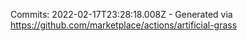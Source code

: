 Commits: 2022-02-17T23:28:18.008Z - Generated via https://github.com/marketplace/actions/artificial-grass
<br>
